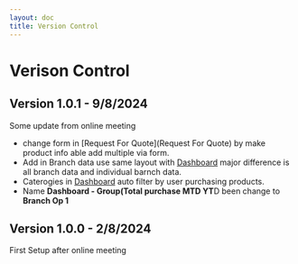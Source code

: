 ```yaml
---
layout: doc
title: Version Control
---
```

# Verison Control
## Version 1.0.1 - 9/8/2024
Some update from online meeting
- change form in [Request For Quote](Request For Quote) by make product info able add multiple via form.
- Add in Branch data use same layout with [Dashboard](dashboard) major difference is all branch data and individual barnch data.
- Caterogies in [Dashboard](dashboard) auto filter by user purchasing products.
- Name **Dashboard - Group(Total purchase MTD YT**D been change to **Branch Op 1**

## Version 1.0.0 - 2/8/2024
First Setup after online meeting

